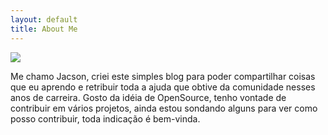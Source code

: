 ```yaml
---
layout: default
title: About Me
---
```


<img class="profile-picture" src="{{site.baseurl}}/{{site.profile-picture}}">

Me chamo Jacson, criei este simples blog para poder compartilhar coisas que eu aprendo e retribuir toda a ajuda que obtive da comunidade nesses anos de carreira.
Gosto da idéia de OpenSource, tenho vontade de contribuir em vários projetos, ainda estou sondando alguns para ver como posso contribuir, toda indicação é bem-vinda.




